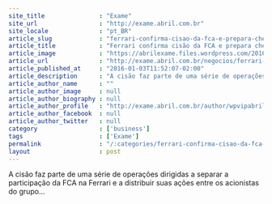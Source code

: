 ```yaml
---
site_title               : "Exame"
site_url                 : "http://exame.abril.com.br"
site_locale              : "pt_BR"
article_slug             : "ferrari-confirma-cisao-da-fca-e-prepara-chegada-a-bolsa"
article_title            : "Ferrari confirma cisão da FCA e prepara chegada à Bolsa"
article_image            : "https://abrilexame.files.wordpress.com/2016/09/size_960_16_9_ferrari14.jpg?quality=70&strip=all&w=960"
article_url              : "http://exame.abril.com.br/negocios/ferrari-confirma-cisao-da-fca-e-prepara-chegada-a-bolsa/"
article_published_at     : "2016-01-03T11:52:07-02:00"
article_description      : "A cisão faz parte de uma série de operações dirigidas a separar a participação da FCA na Ferrari e a distribuir suas ações entre os acionistas do grupo..."
article_author_name      : ""
article_author_image     : null
article_author_biography : null
article_author_profile   : "http://exame.abril.com.br/author/wpvipabril/"
article_author_facebook  : null
article_author_twitter   : null
category                 : ['business']
tags                     : ['Exame']
permalink                : "/:categories/ferrari-confirma-cisao-da-fca-e-prepara-chegada-a-bolsa/"
layout                   : post
---
```


A cisão faz parte de uma série de operações dirigidas a separar a participação da FCA na Ferrari e a distribuir suas ações entre os acionistas do grupo...
